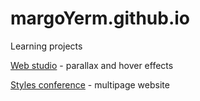 # margoYerm.github.io
Learning projects

[Web studio](https://margoyerm.github.io/webstudio/) - parallax and hover effects

[Styles conference](https://margoyerm.github.io/webstudio/) - multipage website
